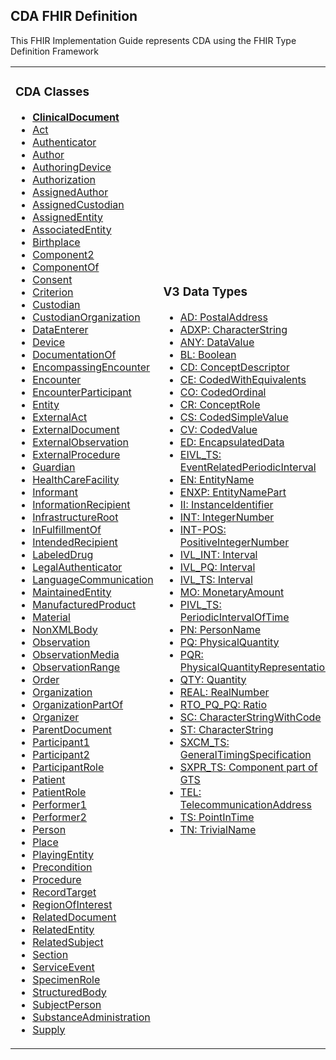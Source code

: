 ## CDA FHIR Definition

This FHIR Implementation Guide represents CDA using the FHIR Type Definition Framework

<table class="cda-table">
	<tbody>
	<tr>
		<td>
			<h3>CDA Classes</h3>
			<ul>
				<li><a href="StructureDefinition-ClinicalDocument.html"><strong>ClinicalDocument</strong></a></li>
				<li><a href="StructureDefinition-Act.html">Act</a></li>
				<li><a href="StructureDefinition-Authenticator.html">Authenticator</a></li>
				<li><a href="StructureDefinition-Author.html">Author</a></li>
				<li><a href="StructureDefinition-AuthoringDevice.html">AuthoringDevice</a></li>
				<li><a href="StructureDefinition-Authorization.html">Authorization</a></li>
				<li><a href="StructureDefinition-AssignedAuthor.html">AssignedAuthor</a></li>
				<li><a href="StructureDefinition-AssignedCustodian.html">AssignedCustodian</a></li>
				<li><a href="StructureDefinition-AssignedEntity.html">AssignedEntity</a></li>
				<li><a href="StructureDefinition-AssociatedEntity.html">AssociatedEntity</a></li>
				<li><a href="StructureDefinition-Birthplace.html">Birthplace</a></li>
				<li><a href="StructureDefinition-Component2.html">Component2</a></li>
				<li><a href="StructureDefinition-ComponentOf.html">ComponentOf</a></li>
				<li><a href="StructureDefinition-Consent.html">Consent</a></li>
				<li><a href="StructureDefinition-Criterion.html">Criterion</a></li>
				<li><a href="StructureDefinition-Custodian.html">Custodian</a></li>
				<li><a href="StructureDefinition-CustodianOrganization.html">CustodianOrganization</a></li>
				<li><a href="StructureDefinition-DataEnterer.html">DataEnterer</a></li>
				<li><a href="StructureDefinition-Device.html">Device</a></li>
				<li><a href="StructureDefinition-DocumentationOf.html">DocumentationOf</a></li>
				<li><a href="StructureDefinition-EncompassingEncounter.html">EncompassingEncounter</a></li>
				<li><a href="StructureDefinition-Encounter.html">Encounter</a></li>
				<li><a href="StructureDefinition-EncounterParticipant.html">EncounterParticipant</a></li>
				<li><a href="StructureDefinition-Entity.html">Entity</a></li>
				<li><a href="StructureDefinition-ExternalAct.html">ExternalAct</a></li>
				<li><a href="StructureDefinition-ExternalDocument.html">ExternalDocument</a></li>
				<li><a href="StructureDefinition-ExternalObservation.html">ExternalObservation</a></li>
				<li><a href="StructureDefinition-ExternalProcedure.html">ExternalProcedure</a></li>
				<li><a href="StructureDefinition-Guardian.html">Guardian</a></li>
				<li><a href="StructureDefinition-HealthCareFacility.html">HealthCareFacility</a></li>
				<li><a href="StructureDefinition-Informant.html">Informant</a></li>
				<li><a href="StructureDefinition-InformationRecipient.html">InformationRecipient</a></li>
				<li><a href="StructureDefinition-InfrastructureRoot.html">InfrastructureRoot</a></li>
				<li><a href="StructureDefinition-InFulfillmentOf.html">InFulfillmentOf</a></li>
				<li><a href="StructureDefinition-IntendedRecipient.html">IntendedRecipient</a></li>
				<li><a href="StructureDefinition-LabeledDrug.html">LabeledDrug</a></li>
				<li><a href="StructureDefinition-LegalAuthenticator.html">LegalAuthenticator</a></li>
				<li><a href="StructureDefinition-LanguageCommunication.html">LanguageCommunication</a></li>
				<li><a href="StructureDefinition-MaintainedEntity.html">MaintainedEntity</a></li>
				<li><a href="StructureDefinition-ManufacturedProduct.html">ManufacturedProduct</a></li>
				<li><a href="StructureDefinition-Material.html">Material</a></li>
				<li><a href="StructureDefinition-NonXMLBody.html">NonXMLBody</a></li>
				<li><a href="StructureDefinition-Observation.html">Observation</a></li>
				<li><a href="StructureDefinition-ObservationMedia.html">ObservationMedia</a></li>
				<li><a href="StructureDefinition-ObservationRange.html">ObservationRange</a></li>
				<li><a href="StructureDefinition-Order.html">Order</a></li>
				<li><a href="StructureDefinition-Organization.html">Organization</a></li>
				<li><a href="StructureDefinition-OrganizationPartOf.html">OrganizationPartOf</a></li>
				<li><a href="StructureDefinition-Organizer.html">Organizer</a></li>
				<li><a href="StructureDefinition-ParentDocument.html">ParentDocument</a></li>
				<li><a href="StructureDefinition-Participant1.html">Participant1</a></li>
				<li><a href="StructureDefinition-Participant2.html">Participant2</a></li>
				<li><a href="StructureDefinition-ParticipantRole.html">ParticipantRole</a></li>
				<li><a href="StructureDefinition-Patient.html">Patient</a></li>
				<li><a href="StructureDefinition-PatientRole.html">PatientRole</a></li>
				<li><a href="StructureDefinition-Performer1.html">Performer1</a></li>
				<li><a href="StructureDefinition-Performer2.html">Performer2</a></li>
				<li><a href="StructureDefinition-Person.html">Person</a></li>
				<li><a href="StructureDefinition-Place.html">Place</a></li>
				<li><a href="StructureDefinition-PlayingEntity.html">PlayingEntity</a></li>
				<li><a href="StructureDefinition-Precondition.html">Precondition</a></li>
				<li><a href="StructureDefinition-Procedure.html">Procedure</a></li>
				<li><a href="StructureDefinition-RecordTarget.html">RecordTarget</a></li>
				<li><a href="StructureDefinition-RegionOfInterest.html">RegionOfInterest</a></li>
				<li><a href="StructureDefinition-RelatedDocument.html">RelatedDocument</a></li>
				<li><a href="StructureDefinition-RelatedEntity.html">RelatedEntity</a></li>
				<li><a href="StructureDefinition-RelatedSubject.html">RelatedSubject</a></li>
				<li><a href="StructureDefinition-Section.html">Section</a></li>
				<li><a href="StructureDefinition-ServiceEvent.html">ServiceEvent</a></li>
				<li><a href="StructureDefinition-SpecimenRole.html">SpecimenRole</a></li>
				<li><a href="StructureDefinition-StructuredBody.html">StructuredBody</a></li>
				<li><a href="StructureDefinition-SubjectPerson.html">SubjectPerson</a></li>
				<li><a href="StructureDefinition-SubstanceAdministration.html">SubstanceAdministration</a></li>
				<li><a href="StructureDefinition-Supply.html">Supply</a></li>
			</ul>
		</td>
		<td>
			<h3>V3 Data Types</h3>
			<ul>
				<li><a href="StructureDefinition-AD.html">AD: PostalAddress</a></li>
				<li><a href="StructureDefinition-ADXP.html">ADXP: CharacterString</a></li>
				<li><a href="StructureDefinition-ANY.html">ANY: DataValue</a></li>
				<li><a href="StructureDefinition-BL.html">BL: Boolean</a></li>
				<li><a href="StructureDefinition-CD.html">CD: ConceptDescriptor</a></li>
				<li><a href="StructureDefinition-CE.html">CE: CodedWithEquivalents</a></li>
				<li><a href="StructureDefinition-CO.html">CO: CodedOrdinal</a></li>
				<li><a href="StructureDefinition-CR.html">CR: ConceptRole</a></li>
				<li><a href="StructureDefinition-CS.html">CS: CodedSimpleValue</a></li>
				<li><a href="StructureDefinition-CV.html">CV: CodedValue</a></li>
				<li><a href="StructureDefinition-ED.html">ED: EncapsulatedData</a></li>
				<li><a href="StructureDefinition-EIVL_TS.html">EIVL_TS: EventRelatedPeriodicInterval</a></li>
				<li><a href="StructureDefinition-EN.html">EN: EntityName</a></li>
				<li><a href="StructureDefinition-ENXP.html">ENXP: EntityNamePart</a></li>
				<li><a href="StructureDefinition-II.html">II: InstanceIdentifier</a></li>
				<li><a href="StructureDefinition-INT.html">INT: IntegerNumber</a></li>
				<li><a href="StructureDefinition-INT-POS.html">INT-POS: PositiveIntegerNumber</a></li>
				<li><a href="StructureDefinition-IVL_INT.html">IVL_INT: Interval</a></li>
				<li><a href="StructureDefinition-IVL_PQ.html">IVL_PQ: Interval</a></li>
				<li><a href="StructureDefinition-IVL_TS.html">IVL_TS: Interval</a></li>
				<li><a href="StructureDefinition-MO.html">MO: MonetaryAmount</a></li>
				<li><a href="StructureDefinition-PIVL_TS.html">PIVL_TS: PeriodicIntervalOfTime</a></li>
				<li><a href="StructureDefinition-PN.html">PN: PersonName</a></li>
				<li><a href="StructureDefinition-PQ.html">PQ: PhysicalQuantity</a></li>
				<li><a href="StructureDefinition-PQR.html">PQR: PhysicalQuantityRepresentation</a></li>
				<li><a href="StructureDefinition-QTY.html">QTY: Quantity</a></li>
				<li><a href="StructureDefinition-REAL.html">REAL: RealNumber</a></li>
				<li><a href="StructureDefinition-RTO_PQ_PQ.html">RTO_PQ_PQ: Ratio</a></li>
				<li><a href="StructureDefinition-SC.html">SC: CharacterStringWithCode</a></li>
				<li><a href="StructureDefinition-ST.html">ST: CharacterString</a></li>
				<li><a href="StructureDefinition-SXCM_TS.html">SXCM_TS: GeneralTimingSpecification</a></li>
				<li><a href="StructureDefinition-SXPR_TS.html">SXPR_TS: Component part of GTS</a></li>
				<li><a href="StructureDefinition-TEL.html">TEL: TelecommunicationAddress</a></li>
				<li><a href="StructureDefinition-TS.html">TS: PointInTime</a></li>
				<li><a href="StructureDefinition-TN.html">TN: TrivialName</a></li>
			</ul>
		</td>
	</tr>
	</tbody>
</table>